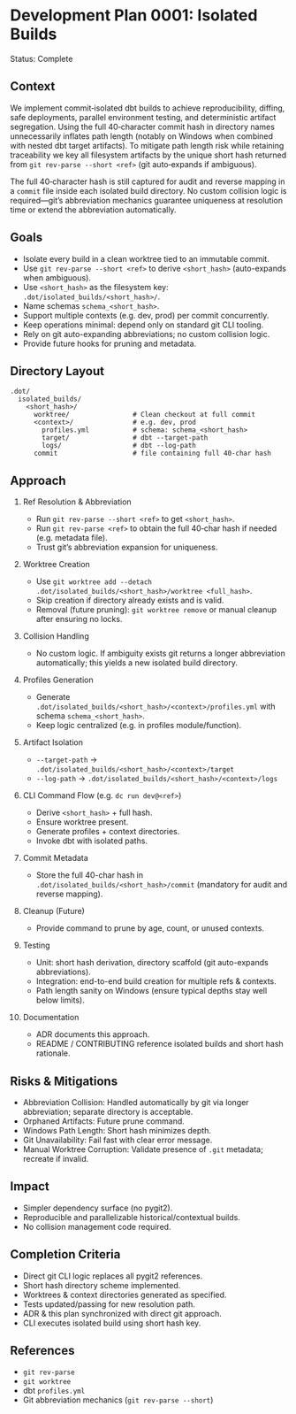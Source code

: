 # Development Plan 0001: Isolated Builds

Status: Complete

## Context

We implement commit‑isolated dbt builds to achieve reproducibility, diffing, safe deployments, parallel environment testing, and deterministic artifact segregation. Using the full 40‑character commit hash in directory names unnecessarily inflates path length (notably on Windows when combined with nested dbt target artifacts). To mitigate path length risk while retaining traceability we key all filesystem artifacts by the unique short hash returned from `git rev-parse --short <ref>` (git auto‑expands if ambiguous).

The full 40‑character hash is still captured for audit and reverse mapping in a `commit` file inside each isolated build directory. No custom collision logic is required—git’s abbreviation mechanics guarantee uniqueness at resolution time or extend the abbreviation automatically.

## Goals

- Isolate every build in a clean worktree tied to an immutable commit.
- Use `git rev-parse --short <ref>` to derive `<short_hash>` (auto-expands when ambiguous).
- Use `<short_hash>` as the filesystem key: `.dot/isolated_builds/<short_hash>/`.
- Name schemas `schema_<short_hash>`.
- Support multiple contexts (e.g. dev, prod) per commit concurrently.
- Keep operations minimal: depend only on standard git CLI tooling.
- Rely on git auto-expanding abbreviations; no custom collision logic.
- Provide future hooks for pruning and metadata.

## Directory Layout

```
.dot/
  isolated_builds/
    <short_hash>/
      worktree/                # Clean checkout at full commit
      <context>/               # e.g. dev, prod
        profiles.yml           # schema: schema_<short_hash>
        target/                # dbt --target-path
        logs/                  # dbt --log-path
      commit                   # file containing full 40-char hash
```

## Approach

1. Ref Resolution & Abbreviation
   - Run `git rev-parse --short <ref>` to get `<short_hash>`.
   - Run `git rev-parse <ref>` to obtain the full 40‑char hash if needed (e.g. metadata file).
   - Trust git’s abbreviation expansion for uniqueness.

2. Worktree Creation
   - Use `git worktree add --detach .dot/isolated_builds/<short_hash>/worktree <full_hash>`.
   - Skip creation if directory already exists and is valid.
   - Removal (future pruning): `git worktree remove` or manual cleanup after ensuring no locks.

3. Collision Handling
   - No custom logic. If ambiguity exists git returns a longer abbreviation automatically; this yields a new isolated build directory.

4. Profiles Generation
   - Generate `.dot/isolated_builds/<short_hash>/<context>/profiles.yml` with schema `schema_<short_hash>`.
   - Keep logic centralized (e.g. in profiles module/function).

5. Artifact Isolation
   - `--target-path` → `.dot/isolated_builds/<short_hash>/<context>/target`
   - `--log-path` → `.dot/isolated_builds/<short_hash>/<context>/logs`

6. CLI Command Flow (e.g. `dc run dev@<ref>`)
   - Derive `<short_hash>` + full hash.
   - Ensure worktree present.
   - Generate profiles + context directories.
   - Invoke dbt with isolated paths.

7. Commit Metadata
   - Store the full 40-char hash in `.dot/isolated_builds/<short_hash>/commit` (mandatory for audit and reverse mapping).

8. Cleanup (Future)
   - Provide command to prune by age, count, or unused contexts.

9. Testing
   - Unit: short hash derivation, directory scaffold (git auto-expands abbreviations).
   - Integration: end-to-end build creation for multiple refs & contexts.
   - Path length sanity on Windows (ensure typical depths stay well below limits).

10. Documentation
    - ADR documents this approach.
    - README / CONTRIBUTING reference isolated builds and short hash rationale.

## Risks & Mitigations

- Abbreviation Collision: Handled automatically by git via longer abbreviation; separate directory is acceptable.
- Orphaned Artifacts: Future prune command.
- Windows Path Length: Short hash minimizes depth.
- Git Unavailability: Fail fast with clear error message.
- Manual Worktree Corruption: Validate presence of `.git` metadata; recreate if invalid.

## Impact

- Simpler dependency surface (no pygit2).
- Reproducible and parallelizable historical/contextual builds.
- No collision management code required.

## Completion Criteria

- Direct git CLI logic replaces all pygit2 references.
- Short hash directory scheme implemented.
- Worktrees & context directories generated as specified.
- Tests updated/passing for new resolution path.
- ADR & this plan synchronized with direct git approach.
- CLI executes isolated build using short hash key.

## References

- `git rev-parse`
- `git worktree`
- dbt `profiles.yml`
- Git abbreviation mechanics (`git rev-parse --short`)
